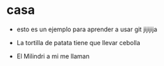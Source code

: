 # casa
- esto es un ejemplo para aprender a usar git jijijija

- La tortilla de patata tiene que llevar cebolla

- El Milindri a mi me llaman